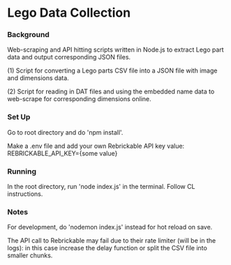 # Lego Data Collection

### Background

Web-scraping and API hitting scripts written in Node.js to extract Lego part data and output corresponding JSON files.

(1) Script for converting a Lego parts CSV file into a JSON file with image and dimensions data.

(2) Script for reading in DAT files and using the embedded name data to web-scrape for corresponding dimensions online.

### Set Up

Go to root directory and do 'npm install'.

Make a .env file and add your own Rebrickable API key value: REBRICKABLE_API_KEY={some value}

### Running

In the root directory, run 'node index.js' in the terminal. Follow CL instructions.

### Notes

For development, do 'nodemon index.js' instead for hot reload on save.

The API call to Rebrickable may fail due to their rate limiter (will be in the logs): in this case increase the delay function or split the CSV file into smaller chunks.

